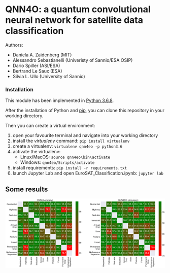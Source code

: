 # QNN4O: a quantum convolutional neural network for satellite data classification

Authors:
* Daniela A. Zaidenberg (MIT)
* Alessandro Sebastianelli (Univeristy of Sannio/ESA OSIP)
* Dario Spiller (ASI/ESA)
* Bertrand Le Saux (ESA)
* Silvia L. Ullo (University of Sannio)

### Installation

This module has been implemented in [Python 3.6.8](https://www.python.org/downloads/release/python-368/).

After the installation of Python and [pip](https://pypi.org/project/pip/), you can clone this repository in your working directory.

Then you can create a virtual environment:
1. open your favourite terminal and navigate into your working directory
2. install the *virtualenv* command: `pip install virtualenv`
3. create a virtualenv: `virtualenv qnn4eo -p python3.6`
4. activate the virtualenv: 
    - Linux/MacOS: `source qnn4eo\bin\activate`
    - Windows: `qnn4eo/Scripts/activate`
5. install requirements: `pip install -r requirements.txt`
6. launch Jupyter Lab and open EuroSAT_Classification.ipynb: `jupyter lab`



## Some results

![](imgs/qnnVScnn.png)

